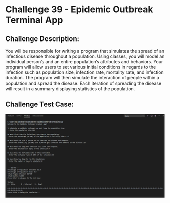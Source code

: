 # Challenge 39 - Epidemic Outbreak Terminal App

## Challenge Description:

You will be responsible for writing a program that simulates the spread of an infectious disease
throughout a population. Using classes, you will model an individual person’s and an entire
population’s attributes and behaviors. Your program will allow users to set various initial
conditions in regards to the infection such as population size, infection rate, mortality rate, and
infection duration. The program will then simulate the interaction of people within a population
and spread the disease. Each iteration of spreading the disease will result in a summary
displaying statistics of the population.

## Challenge Test Case:

<p align = center>
  <img src="https://github.com/aajinkya1203/The-Art-Of-Doing/blob/branch-39/%2339.PNG">
</p>
